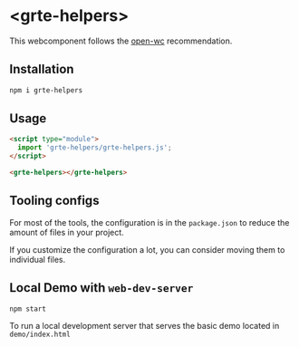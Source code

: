 # \<grte-helpers>

This webcomponent follows the [open-wc](https://github.com/open-wc/open-wc) recommendation.

## Installation
```bash
npm i grte-helpers
```

## Usage
```html
<script type="module">
  import 'grte-helpers/grte-helpers.js';
</script>

<grte-helpers></grte-helpers>
```



## Tooling configs

For most of the tools, the configuration is in the `package.json` to reduce the amount of files in your project.

If you customize the configuration a lot, you can consider moving them to individual files.

## Local Demo with `web-dev-server`
```bash
npm start
```
To run a local development server that serves the basic demo located in `demo/index.html`

